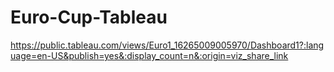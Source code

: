 # Euro-Cup-Tableau


https://public.tableau.com/views/Euro1_16265009005970/Dashboard1?:language=en-US&publish=yes&:display_count=n&:origin=viz_share_link
